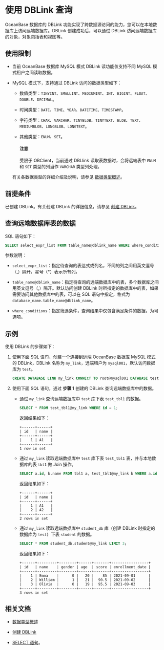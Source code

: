 # 使用 DBLink 查询

OceanBase 数据库的 DBLink 功能实现了跨数据源访问的能力，您可以在本地数据库上访问远端数据库。DBLink 创建成功后，可以通过 DBLink 访问远端数据库的对象，对象包括表和视图等。

## 使用限制

* 当前 OceanBase 数据库 MySQL 模式 DBLink 读功能仅支持不同 MySQL 模式租户之间读取数据。
* MySQL 模式下，支持通过 DBLink 访问的数据类型如下：

  * 数值类型：`TINYINT`、`SMALLINT`、`MEDIUMINT`、`INT`、`BIGINT`、`FLOAT`、`DOUBLE`、`DECIMAL`。
  * 时间类型：`DATE`、`TIME`、`YEAR`、`DATETIME`、`TIMESTAMP`。
  * 字符类型：`CHAR`、`VARCHAR`、`TINYBLOB`、`TINYTEXT`、`BLOB`、`TEXT`、`MEDIUMBLOB`、`LONGBLOB`、`LONGTEXT`。
  * 其他类型：`ENUM`、`SET`。

    <main id="notice" type='notice'>
    <h4>注意</h4>
    <p>受限于 OBClient，当前通过 DBLlink 读取表数据时，会将远端表中 <code>ENUM</code> 和 <code>SET</code> 类型的列当作 <code>VARCHAR</code> 类型列处理。</p>
    </main>

  有关各数据类型的详细介绍及说明，请参见 [数据类型概述](../../../7.reference/4.development-reference/1.sql-syntax/2.common-tenant-of-mysql-mode/1.basic-elements-of-mysql-mode/1.data-type-of-mysql-mode/1.data-type-overview-of-mysql-mode.md)。

## 前提条件

已创建 DBLink。有关创建 DBLink 的详细信息，请参见 [创建 DBLink](../../../7.reference/2.administrator-guide/3.database-object-management/1.manage-object-of-mysql-mode/9.manage-dblink-of-mysql-mode/1.create-a-dblink-of-mysql-mode.md)。

## 查询远端数据库表的数据

SQL 语句如下：

```sql
SELECT select_expr_list FROM table_name@dblink_name WHERE where_conditions;
```

参数说明：

* `select_expr_list`：指定待查询的表达式或列名，不同的列之间用英文逗号（,）隔开，星号（\*）表示所有列。

* `table_name@dblink_name`：指定待查询的远端数据库中的表，多个数据库之间用英文逗号（,）隔开。默认访问创建 DBLink 时所指定的数据库中的表，如果需要访问其他数据库中的表，可以在 SQL 语句中指定，格式为 `database_name.table_name@dblink_name`。

* `where_conditions`：指定筛选条件，查询结果中仅包含满足条件的数据，为可选项。

## 示例

使用 DBLink 的步骤如下：

1. 使用下面 SQL 语句，创建一个连接到远端 OceanBase 数据库 MySQL 模式的 DBLink，DBLink 名称为 `my_link`，远端租户为 `mysql001`，默认访问数据库为 `test`。

    ```sql
    CREATE DATABASE LINK my_link CONNECT TO root@mysql001 DATABASE test IDENTIFIED BY '_Oce2nB2se_' HOST '11.124.9.55:2881';
    ```

2. 使用下面 SQL 语句，通过 **步骤 1** 创建的 DBLink 查询远端数据库中的数据。

   * 通过 `my_link` 查询远端数据库中 `test` 库下表 `test_tbl1` 的数据。

     ```sql
     SELECT * FROM test_tbl1@my_link WHERE id = 1;
     ```

     返回结果如下：

     ```shell
     +------+------+
     | id   | name |
     +------+------+
     |    1 | A1   |
     +------+------+
     1 row in set
     ```

   * 通过 `my_link` 读取远端数据库中 `test` 库下表 `test_tbl1` 表，并与本地数据库的表 `tbl1` 做 Join 操作。

     ```sql
     SELECT a.id, b.name FROM tbl1 a, test_tbl1@my_link b WHERE a.id = b.id;
     ```

     返回结果如下：

     ```shell
     +------+------+
     | id   | name |
     +------+------+
     |    1 | A1   |
     |    2 | A2   |
     +------+------+
     2 rows in set
     ```

   * 通过 `my_link` 读取远端数据库中 `student_db` 库（创建 DBLink 时指定的数据库为 `test`）下表 `student` 的数据。

     ```sql
     SELECT * FROM student_db.student@my_link LIMIT 3;
     ```

     返回结果如下：

     ```shell
     +------+---------+--------+------+-------+-----------------+
     | id   | name    | gender | age  | score | enrollment_date |
     +------+---------+--------+------+-------+-----------------+
     |    1 | Emma    |      0 |   20 |    85 | 2021-09-01      |
     |    2 | William |      1 |   21 |  90.5 | 2021-09-02      |
     |    3 | Olivia  |      0 |   19 |  95.5 | 2021-09-03      |
     +------+---------+--------+------+-------+-----------------+
     3 rows in set
     ```

## 相关文档

* [数据类型概述](../../../7.reference/4.development-reference/1.sql-syntax/2.common-tenant-of-mysql-mode/1.basic-elements-of-mysql-mode/1.data-type-of-mysql-mode/1.data-type-overview-of-mysql-mode.md)

* [创建 DBLink](../../../7.reference/2.administrator-guide/3.database-object-management/1.manage-object-of-mysql-mode/9.manage-dblink-of-mysql-mode/1.create-a-dblink-of-mysql-mode.md)

* [SELECT 语句](../../../7.reference\4.development-reference\1.sql-syntax\2.common-tenant-of-mysql-mode\6.sql-statement-of-mysql-mode\81.select-of-mysql-mode\1.select-of-mysql-mode.md)。
